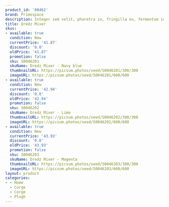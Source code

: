 ```yaml
---
product_id: '00462'
brand: Primespace
description: Integer sem velit, pharetra in, fringilla eu, fermentum id, felis.
title: Dredz Mixer
skus:
- available: true
  condition: New
  currentPrice: '41.87'
  discount: '0.0'
  oldPrice: '41.87'
  promotion: false
  sku: S0046201
  skuName: Dredz Mixer - Navy blue
  thumbnailURL: https://picsum.photos/seed/S0046201/300/300
  imageURL: https://picsum.photos/seed/S0046201/600/600
- available: true
  condition: New
  currentPrice: '42.94'
  discount: '0.0'
  oldPrice: '42.94'
  promotion: false
  sku: S0046202
  skuName: Dredz Mixer - Lime
  thumbnailURL: https://picsum.photos/seed/S0046202/300/300
  imageURL: https://picsum.photos/seed/S0046202/600/600
- available: true
  condition: New
  currentPrice: '43.93'
  discount: '0.0'
  oldPrice: '43.93'
  promotion: false
  sku: S0046203
  skuName: Dredz Mixer - Magenta
  thumbnailURL: https://picsum.photos/seed/S0046203/300/300
  imageURL: https://picsum.photos/seed/S0046203/600/600
layout: product
categories:
- - Home
  - Corge
  - Corge
  - Plugh
---
```

